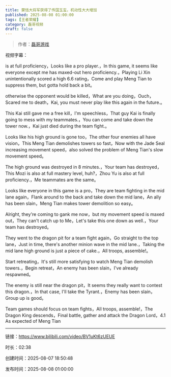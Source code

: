 ```yaml
---
title: 蒙恬大将军获得了传国玉玺，机动性大大增加
published: 2025-08-08 01:00:00
tags: [王者荣耀]
category: 磊哥视频
draft: false
---
```



> 作者：[磊哥游戏](https://space.bilibili.com/268941858?spm_id_from=333.788.upinfo.head.click)

视频字幕：

is at full proficiency，Looks like a pro player.，In this game, it seems like everyone except me has maxed-out hero proficiency.，Playing Li Xin unintentionally scored a high 6.6 rating，Come and play Meng Tian to suppress them, but gotta hold back a bit。

otherwise the opponent would be killed，What are you doing，Ouch，Scared me to death，Kai, you must never play like this again in the future.。

This Kai still gave me a free kill，I'm speechless，That guy Kai is finally going to mess with my teammates.，You can come and take down the tower now.，Kai just died during the team fight.。

Looks like his high ground is gone too，The other four enemies all have vision，This Meng Tian demolishes towers so fast，Now with the Jade Seal increasing movement speed，also solved the problem of Meng Tian's slow movement speed。

The high ground was destroyed in 8 minutes.，Your team has destroyed，This Mozi is also at full mastery level, huh?，Zhou Yu is also at full proficiency.，Me teammates are the same。

Looks like everyone in this game is a pro，They are team fighting in the mid lane again，Flank around to the back and take down the mid lane，An ally has been slain，Meng Tian makes tower demolition so easy。

Alright, they're coming to gank me now，but my movement speed is maxed out，They can't catch up to Me，Let's take this one down as well.，Your team has destroyed。

They went to the dragon pit for a team fight again，Go straight to the top lane，Just in time, there's another minion wave in the mid lane.，Taking the mid lane high ground is just a piece of cake.，All troops, assemble!。

Start retreating，It's still more satisfying to watch Meng Tian demolish towers.，Begin retreat，An enemy has been slain，I've already respawned。

The enemy is still near the dragon pit，It seems they really want to contest this dragon.，In that case, I'll take the Tyrant.，Enemy has been slain，Group up is good。

Team games should focus on team fights，All troops, assemble!，The Dragon King descends，Final battle, gather and attack the Dragon Lord，4.1 As expected of Meng Tian

---

链接：https://www.bilibili.com/video/BV1uKt6zUEUE

时长：02:38

创建时间：2025-08-07 18:50:48

发布时间：2025-08-08 01:00:00
